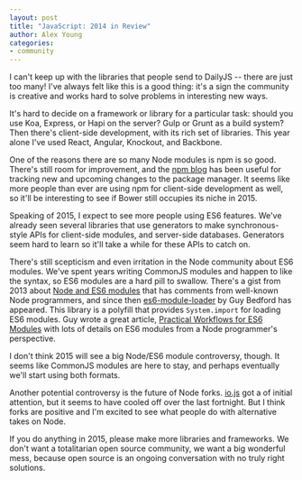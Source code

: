 ```yaml
---
layout: post
title: "JavaScript: 2014 in Review"
author: Alex Young
categories:
- community
---
```


I can't keep up with the libraries that people send to DailyJS -- there are just too many!  I've always felt like this is a good thing: it's a sign the community is creative and works hard to solve problems in interesting new ways.

It's hard to decide on a framework or library for a particular task: should you use Koa, Express, or Hapi on the server?  Gulp or Grunt as a build system? Then there's client-side development, with its rich set of libraries.  This year alone I've used React, Angular, Knockout, and Backbone.

One of the reasons there are so many Node modules is npm is so good.  There's still room for improvement, and the [npm blog](http://blog.npmjs.org/) has been useful for tracking new and upcoming changes to the package manager.  It seems like more people than ever are using npm for client-side development as well, so it'll be interesting to see if Bower still occupies its niche in 2015.

Speaking of 2015, I expect to see more people using ES6 features.  We've already seen several libraries that use generators to make synchronous-style APIs for client-side modules, and server-side databases.  Generators seem hard to learn so it'll take a while for these APIs to catch on.

There's still scepticism and even irritation in the Node community about ES6 modules.  We've spent years writing CommonJS modules and happen to like the syntax, so ES6 modules are a hard pill to swallow.  There's a gist from 2013 about [Node and ES6 modules](https://gist.github.com/domenic/4748675) that has comments from well-known Node programmers, and since then [es6-module-loader](https://www.npmjs.com/package/es6-module-loader) by Guy Bedford has appeared.  This library is a polyfill that provides `System.import` for loading ES6 modules.  Guy wrote a great article, [Practical Workflows for ES6 Modules](http://guybedford.com/practical-workflows-for-es6-modules) with lots of details on ES6 modules from a Node programmer's perspective.

I don't think 2015 will see a big Node/ES6 module controversy, though.  It seems like CommonJS modules are here to stay, and perhaps eventually we'll start using both formats.

Another potential controversy is the future of Node forks.  [io.js](https://github.com/iojs/io.js) got a of initial attention, but it seems to have cooled off over the last fortnight.  But I think forks are positive and I'm excited to see what people do with alternative takes on Node.

If you do anything in 2015, please make more libraries and frameworks.  We don't want a totalitarian open source community, we want a big wonderful mess, because open source is an ongoing conversation with no truly right solutions.
